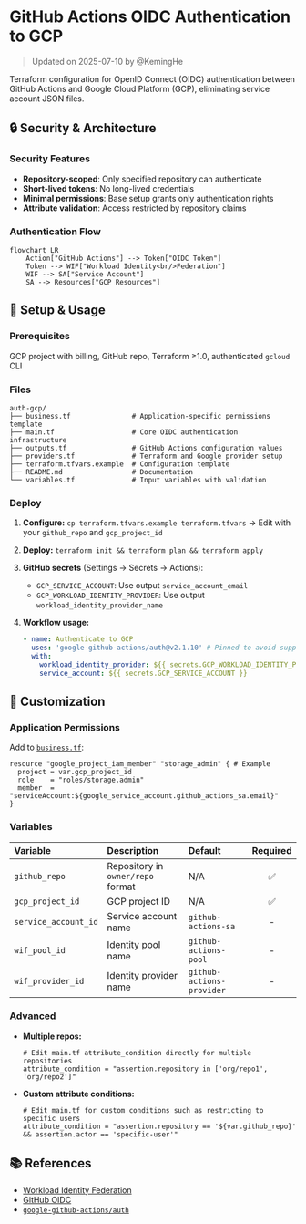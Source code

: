# GitHub Actions OIDC Authentication to GCP

> Updated on 2025-07-10 by @KemingHe

Terraform configuration for OpenID Connect (OIDC) authentication between GitHub Actions and Google Cloud Platform (GCP), eliminating service account JSON files.

## 🔒 Security & Architecture

### Security Features

- **Repository-scoped**: Only specified repository can authenticate
- **Short-lived tokens**: No long-lived credentials  
- **Minimal permissions**: Base setup grants only authentication rights
- **Attribute validation**: Access restricted by repository claims

### Authentication Flow

```mermaid
flowchart LR
    Action["GitHub Actions"] --> Token["OIDC Token"]
    Token --> WIF["Workload Identity<br/>Federation"]
    WIF --> SA["Service Account"]
    SA --> Resources["GCP Resources"]
```

## 🚀 Setup & Usage

### Prerequisites

GCP project with billing, GitHub repo, Terraform ≥1.0, authenticated `gcloud` CLI

### Files

```plaintext
auth-gcp/
├── business.tf               # Application-specific permissions template
├── main.tf                   # Core OIDC authentication infrastructure  
├── outputs.tf                # GitHub Actions configuration values
├── providers.tf              # Terraform and Google provider setup
├── terraform.tfvars.example  # Configuration template
├── README.md                 # Documentation
└── variables.tf              # Input variables with validation
```

### Deploy

1. **Configure:** `cp terraform.tfvars.example terraform.tfvars` → Edit with your `github_repo` and `gcp_project_id`
2. **Deploy:** `terraform init && terraform plan && terraform apply`
3. **GitHub secrets** (Settings → Secrets → Actions):
   - `GCP_SERVICE_ACCOUNT`: Use output `service_account_email`
   - `GCP_WORKLOAD_IDENTITY_PROVIDER`: Use output `workload_identity_provider_name`
4. **Workflow usage:**

   ```yaml
   - name: Authenticate to GCP
     uses: 'google-github-actions/auth@v2.1.10' # Pinned to avoid supply-chain attacks
     with:
       workload_identity_provider: ${{ secrets.GCP_WORKLOAD_IDENTITY_PROVIDER }}
       service_account: ${{ secrets.GCP_SERVICE_ACCOUNT }}
   ```

## 🔧 Customization

### Application Permissions

Add to [`business.tf`](./business.tf):

```hcl
resource "google_project_iam_member" "storage_admin" { # Example
  project = var.gcp_project_id
  role    = "roles/storage.admin"
  member  = "serviceAccount:${google_service_account.github_actions_sa.email}"
}
```

### Variables

| Variable | Description | Default | Required |
| :-- | :-- | :-- | :-: |
| `github_repo` | Repository in `owner/repo` format | N/A | ✅ |
| `gcp_project_id` | GCP project ID | N/A | ✅ |
| `service_account_id` | Service account name | `github-actions-sa` | - |
| `wif_pool_id` | Identity pool name | `github-actions-pool` | - |
| `wif_provider_id` | Identity provider name | `github-actions-provider` | - |

### Advanced

- **Multiple repos:**

  ```hcl
  # Edit main.tf attribute_condition directly for multiple repositories
  attribute_condition = "assertion.repository in ['org/repo1', 'org/repo2']"
  ```

- **Custom attribute conditions:**
  
  ```hcl
  # Edit main.tf for custom conditions such as restricting to specific users
  attribute_condition = "assertion.repository == '${var.github_repo}' && assertion.actor == 'specific-user'"
  ```

## 📚 References

- [Workload Identity Federation](https://cloud.google.com/iam/docs/workload-identity-federation)
- [GitHub OIDC](https://docs.github.com/en/actions/deployment/security-hardening-your-deployments/about-security-hardening-with-openid-connect)
- [`google-github-actions/auth`](https://github.com/google-github-actions/auth)
